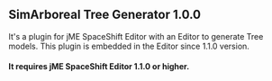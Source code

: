 
## SimArboreal Tree Generator 1.0.0

It's a plugin for jME SpaceShift Editor with an Editor to generate Tree models.
This plugin is embedded in the Editor since 1.1.0 version.

#### It requires jME SpaceShift Editor 1.1.0 or higher.
